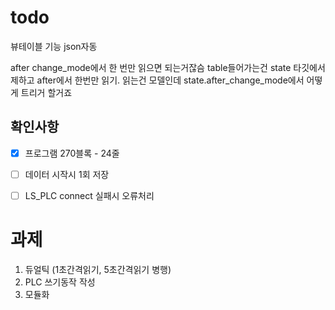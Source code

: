 # todo


뷰테이블 기능
json자동

after change_mode에서 한 번만 읽으면 되는거잖슴
table들어가는건 state 타깃에서 제하고 after에서 한번만 읽기.
읽는건 모델인데 state.after_change_mode에서 어떻게 트리거 할거죠


## 확인사항

- [x] 프로그램 270블록 - 24줄
- [ ] 데이터 시작시 1회 저장
- [ ] LS_PLC connect 실패시 오류처리
 

# 과제 

1. 듀얼틱 (1초간격읽기, 5초간격읽기 병행)
3. PLC 쓰기동작 작성
4. 모듈화